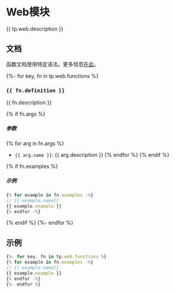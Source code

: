 # Web模块

{{ tp.web.description }}

<!-- toc -->

## 文档

函数文档使用特定语法。更多信息[在此](../../syntax.md#函数文档语法)。

{%- for key, fn in tp.web.functions %}
### `{{ fn.definition }}` 

{{ fn.description }}

{% if fn.args %}
##### 参数

{% for arg in fn.args %}
- `{{ arg.name }}`: {{ arg.description }}
{% endfor %}
{% endif %}

{% if fn.examples %}
##### 示例

```javascript
{% for example in fn.examples -%}
// {{ example.name}}
{{ example.example }}
{% endfor -%}
```
{% endif %}
{%- endfor %}

## 示例

```javascript
{%- for key, fn in tp.web.functions %}
{% for example in fn.examples -%}
// {{ example.name}}
{{ example.example }}
{% endfor -%}
{%- endfor %}
```